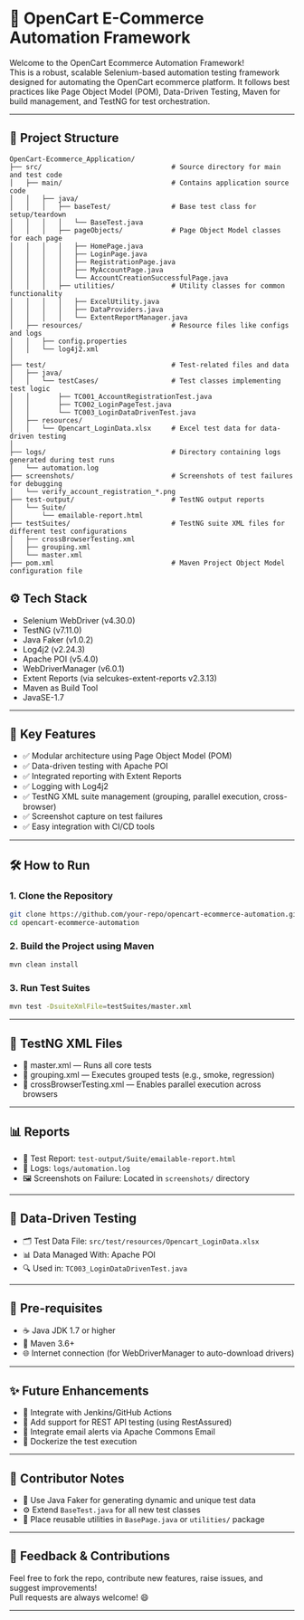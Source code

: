 # 🛒 OpenCart E-Commerce Automation Framework

Welcome to the OpenCart Ecommerce Automation Framework!  
This is a robust, scalable Selenium-based automation testing framework designed for automating the OpenCart ecommerce platform. It follows best practices like Page Object Model (POM), Data-Driven Testing, Maven for build management, and TestNG for test orchestration.

---

## 📂 Project Structure

```plaintext
OpenCart-Ecommerce_Application/
├── src/                                # Source directory for main and test code
│   ├── main/                           # Contains application source code
│   │   ├── java/
│   │   │   ├── baseTest/               # Base test class for setup/teardown
│   │   │   │   └── BaseTest.java
│   │   │   ├── pageObjects/            # Page Object Model classes for each page
│   │   │   │   ├── HomePage.java
│   │   │   │   ├── LoginPage.java
│   │   │   │   ├── RegistrationPage.java
│   │   │   │   ├── MyAccountPage.java
│   │   │   │   └── AccountCreationSuccessfulPage.java
│   │   │   ├── utilities/              # Utility classes for common functionality
│   │   │   │   ├── ExcelUtility.java
│   │   │   │   ├── DataProviders.java
│   │   │   │   └── ExtentReportManager.java
│   ├── resources/                      # Resource files like configs and logs
│   │   ├── config.properties
│   │   └── log4j2.xml
│
├── test/                               # Test-related files and data
│   ├── java/
│   │   └── testCases/                  # Test classes implementing test logic
│   │       ├── TC001_AccountRegistrationTest.java
│   │       ├── TC002_LoginPageTest.java
│   │       └── TC003_LoginDataDrivenTest.java
│   ├── resources/
│   │   └── Opencart_LoginData.xlsx     # Excel test data for data-driven testing
│
├── logs/                               # Directory containing logs generated during test runs
│   └── automation.log
├── screenshots/                        # Screenshots of test failures for debugging
│   └── verify_account_registration_*.png
├── test-output/                        # TestNG output reports
│   └── Suite/
│       └── emailable-report.html
├── testSuites/                         # TestNG suite XML files for different test configurations
│   ├── crossBrowserTesting.xml
│   ├── grouping.xml
│   └── master.xml
├── pom.xml                             # Maven Project Object Model configuration file
```

## ⚙️ Tech Stack

- Selenium WebDriver (v4.30.0)
- TestNG (v7.11.0)
- Java Faker (v1.0.2)
- Log4j2 (v2.24.3)
- Apache POI (v5.4.0)
- WebDriverManager (v6.0.1)
- Extent Reports (via selcukes-extent-reports v2.3.13)
- Maven as Build Tool
- JavaSE-1.7

---

## 🚀 Key Features

- ✅ Modular architecture using Page Object Model (POM)  
- ✅ Data-driven testing with Apache POI  
- ✅ Integrated reporting with Extent Reports  
- ✅ Logging with Log4j2  
- ✅ TestNG XML suite management (grouping, parallel execution, cross-browser)  
- ✅ Screenshot capture on test failures  
- ✅ Easy integration with CI/CD tools  

---

## 🛠️ How to Run

### 1. Clone the Repository

```bash
git clone https://github.com/your-repo/opencart-ecommerce-automation.git
cd opencart-ecommerce-automation
```

### 2. Build the Project using Maven

```bash
mvn clean install
```

### 3. Run Test Suites

```bash
mvn test -DsuiteXmlFile=testSuites/master.xml
```

---

## 🔑 TestNG XML Files

- 🧪 master.xml — Runs all core tests  
- 🧪 grouping.xml — Executes grouped tests (e.g., smoke, regression)  
- 🧪 crossBrowserTesting.xml — Enables parallel execution across browsers  

---

## 📊 Reports

- 📄 Test Report: `test-output/Suite/emailable-report.html`  
- 📁 Logs: `logs/automation.log`  
- 🖼️ Screenshots on Failure: Located in `screenshots/` directory  

---

## 📄 Data-Driven Testing

- 🗂️ Test Data File: `src/test/resources/Opencart_LoginData.xlsx`  
- 📊 Data Managed With: Apache POI  
- 🔍 Used in: `TC003_LoginDataDrivenTest.java`  

---

## 📌 Pre-requisites

- ☕ Java JDK 1.7 or higher  
- 🔧 Maven 3.6+  
- 🌐 Internet connection (for WebDriverManager to auto-download drivers)  

---

## ✨ Future Enhancements

- 🔄 Integrate with Jenkins/GitHub Actions  
- 🔌 Add support for REST API testing (using RestAssured)  
- 📧 Integrate email alerts via Apache Commons Email  
- 🐳 Dockerize the test execution  

---

## 🧠 Contributor Notes

- 🧪 Use Java Faker for generating dynamic and unique test data  
- ⚙️ Extend `BaseTest.java` for all new test classes  
- 🔁 Place reusable utilities in `BasePage.java` or `utilities/` package  

---

## 💬 Feedback & Contributions

Feel free to fork the repo, contribute new features, raise issues, and suggest improvements!  
Pull requests are always welcome! 😄

---
